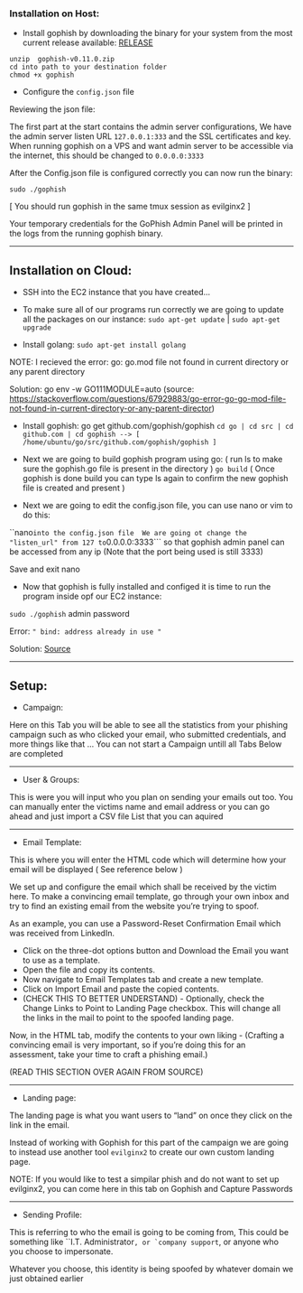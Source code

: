 

### Installation on Host:

* Install gophish by downloading the binary for your system from the most current release available: [RELEASE](https://github.com/gophish/gophish/releases/)

```
unzip  gophish-v0.11.0.zip 
cd into path to your destination folder
chmod +x gophish
```
* Configure the ```config.json``` file

Reviewing the json file:

The first part at the start contains the admin server configurations, We have the admin server listen URL ```127.0.0.1:333``` and the SSL certificates and key. When running gophish on a VPS and want admin server to be accessible via the internet, this should be changed to ```0.0.0.0:3333```

After the Config.json file is configured correctly you can now run the binary:

```sudo ./gophish```

[ You should run gophish in the same tmux session as evilginx2 ]

Your temporary credentials for the GoPhish Admin Panel will be printed in the logs from the running gophish binary.

***

## Installation on Cloud:

* SSH into the EC2 instance that you have created...
* To make sure all of our programs run correctly we are going to update all the packages on our instance:
```sudo apt-get update``` | ```sudo apt-get upgrade```

* Install golang:
```sudo apt-get install golang```

NOTE: I recieved the error: go: go.mod file not found in current directory or any parent directory

Solution: go env -w GO111MODULE=auto (source: https://stackoverflow.com/questions/67929883/go-error-go-go-mod-file-not-found-in-current-directory-or-any-parent-director)
            
* Install gophish:
go get github.com/gophish/gophish
```cd go | cd src | cd github.com | cd gophish --> [ /home/ubuntu/go/src/github.com/gophish/gophish ]```

* Next we are going to build gophish program using go: ( run ls to make sure the gophish.go file is present in the directory )
```go build``` ( Once gophish is done build you can type ls again to confirm the new gophish file is created and present )

* Next we are going to edit the config.json file, you can use nano or vim to do this:

``nano``` into the config.json file 
We are going ot change the "listen_url" from 127 to ```0.0.0.0:3333``` so that gophish admin panel can be accessed from any ip (Note that the port being used is still 3333)

Save and exit nano

* Now that gophish is fully installed and configed it is time to run the program inside opf our EC2 instance:

```sudo ./gophish```
admin
password
            
Error: ```" bind: address already in use "```

Solution: [Source](https://github.com/gophish/gophish/issues/2234)


***

## Setup:

* Campaign:

Here on this Tab you will be able to see all the statistics from your phishing campaign such as who clicked your email, who submitted credentials, and more things like that ... You can not start a Campaign untill all Tabs Below are completed 

***

* User & Groups:

This is were you will input who you plan on sending your emails out too. You can manually enter the victims name and email address or you can go ahead and just import a CSV file List that you can aquired 


***

* Email Template:

This is where you will enter the HTML code which will determine how your email will be displayed ( See reference below ) 

We set up and configure the email which shall be received by the victim here. To make a convincing email template, go through your own inbox and try to find an existing email from the website you’re trying to spoof. 

As an example, you can use a Password-Reset Confirmation Email which was received from LinkedIn.

* Click on the three-dot options button and Download the Email you want to use as a template.
* Open the file and copy its contents.
* Now navigate to Email Templates tab and create a new template. 
* Click on Import Email and paste the copied contents.
* (CHECK THIS TO BETTER UNDERSTAND) - Optionally, check the Change Links to Point to Landing Page checkbox. This will change all the links in the mail to point to the spoofed landing page.

Now, in the HTML tab, modify the contents to your own liking - (Crafting a convincing email is very important, so if you’re doing this for an assessment, take your time to craft a phishing email.)

(READ THIS SECTION OVER AGAIN FROM SOURCE)

*** 

* Landing page:

The landing page is what you want users to “land” on once they click on the link in the email. 

Instead of working with Gophish for this part of the campaign we are going to instead use another tool ```evilginx2``` to create our own custom landing page.

NOTE: If you would like to test a simpilar phish and do not want to set up evilginx2, you can come here in this tab on Gophish and Capture Passwords 



***

* Sending Profile:

This is referring to who the email is going to be coming from, This could be something like ``I.T. Administrator```, or `company support```, or anyone who you choose to impersonate.

Whatever you choose, this identity is being spoofed by whatever domain we just obtained earlier
